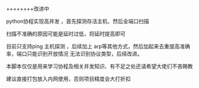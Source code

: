 ++++++++改进中


python协程实现高并发 ，首先探测存活主机、然后全端口扫描

扫描不准确的原因可能是延时过低，将延时提高即可

目前只支持ping 主机探测 ，后续加上 arp等其他方式，然后加起来去重提高准确率，端口只能识别开放情况 无法识别协议类型，后续改进。


本脚本仅仅是用来学习协程及相关并发知识、有不足之处还请希望大佬们不吝赐教

建议直接打包放入内网使用，否则项目精度会大打折扣
